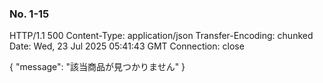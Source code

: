 ### No. 1-15

HTTP/1.1 500 
Content-Type: application/json
Transfer-Encoding: chunked
Date: Wed, 23 Jul 2025 05:41:43 GMT
Connection: close

{
  "message": "該当商品が見つかりません"
}